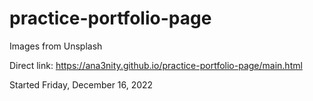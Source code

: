 # practice-portfolio-page

Images from Unsplash

Direct link: https://ana3nity.github.io/practice-portfolio-page/main.html

Started ‎Friday, ‎December ‎16, ‎2022
